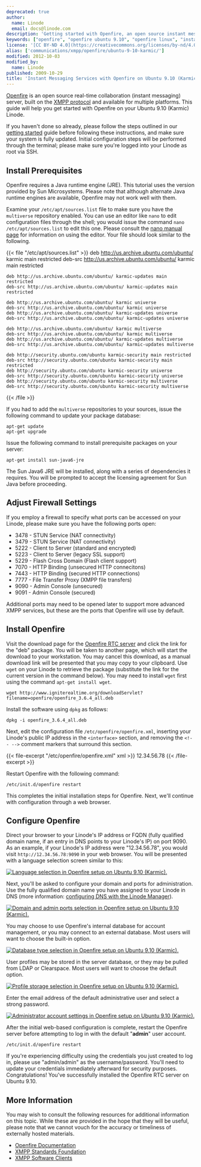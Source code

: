 ```yaml
---
deprecated: true
author:
  name: Linode
  email: docs@linode.com
description: 'Getting started with Openfire, an open source instant messaging server built on the XMPP/Jabber protocol for Ubuntu 9.10 (Karmic).'
keywords: ["openfire", "openfire ubuntu 9.10", "openfire linux", "instant messaging", "real-time messaging", "xmpp server", "collaboration software", "chat software", "linux jabber server"]
license: '[CC BY-ND 4.0](https://creativecommons.org/licenses/by-nd/4.0)'
alias: ['communications/xmpp/openfire/ubuntu-9-10-karmic/']
modified: 2012-10-03
modified_by:
  name: Linode
published: 2009-10-29
title: 'Instant Messaging Services with Openfire on Ubuntu 9.10 (Karmic)'
---
```




[Openfire](http://www.igniterealtime.org/projects/openfire/) is an open source real-time collaboration (instant messaging) server, built on the [XMPP protocol](http://en.wikipedia.org/wiki/Extensible_Messaging_and_Presence_Protocol) and available for multiple platforms. This guide will help you get started with Openfire on your Ubuntu 9.10 (Karmic) Linode.

If you haven't done so already, please follow the steps outlined in our [getting started](/docs/getting-started/) guide before following these instructions, and make sure your system is fully updated. Initial configuration steps will be performed through the terminal; please make sure you're logged into your Linode as root via SSH.

Install Prerequisites
---------------------

Openfire requires a Java runtime engine (JRE). This tutorial uses the version provided by Sun Microsystems. Please note that although alternate Java runtime engines are available, Openfire may not work well with them.

Examine your `/etc/apt/sources.list` file to make sure you have the `multiverse` repository enabled. You can use an editor like `nano` to edit configuration files through the shell; you would issue the command `nano /etc/apt/sources.list` to edit this one. Please consult the [nano manual page](http://www.nano-editor.org/dist/v1.2/nano.1.html) for information on using the editor. Your file should look similar to the following.

{{< file "/etc/apt/sources.list" >}}
deb http://us.archive.ubuntu.com/ubuntu/ karmic main restricted
    deb-src http://us.archive.ubuntu.com/ubuntu/ karmic main restricted

    deb http://us.archive.ubuntu.com/ubuntu/ karmic-updates main restricted
    deb-src http://us.archive.ubuntu.com/ubuntu/ karmic-updates main restricted

    deb http://us.archive.ubuntu.com/ubuntu/ karmic universe
    deb-src http://us.archive.ubuntu.com/ubuntu/ karmic universe
    deb http://us.archive.ubuntu.com/ubuntu/ karmic-updates universe
    deb-src http://us.archive.ubuntu.com/ubuntu/ karmic-updates universe

    deb http://us.archive.ubuntu.com/ubuntu/ karmic multiverse
    deb-src http://us.archive.ubuntu.com/ubuntu/ karmic multiverse
    deb http://us.archive.ubuntu.com/ubuntu/ karmic-updates multiverse
    deb-src http://us.archive.ubuntu.com/ubuntu/ karmic-updates multiverse

    deb http://security.ubuntu.com/ubuntu karmic-security main restricted
    deb-src http://security.ubuntu.com/ubuntu karmic-security main restricted
    deb http://security.ubuntu.com/ubuntu karmic-security universe
    deb-src http://security.ubuntu.com/ubuntu karmic-security universe
    deb http://security.ubuntu.com/ubuntu karmic-security multiverse
    deb-src http://security.ubuntu.com/ubuntu karmic-security multiverse
{{< /file >}}


If you had to add the `multiverse` repositories to your sources, issue the following command to update your package database:

    apt-get update 
    apt-get upgrade

Issue the following command to install prerequisite packages on your server:

    apt-get install sun-java6-jre 

The Sun Java6 JRE will be installed, along with a series of dependencies it requires. You will be prompted to accept the licensing agreement for Sun Java before proceeding.

Adjust Firewall Settings
------------------------

If you employ a firewall to specify what ports can be accessed on your Linode, please make sure you have the following ports open:

-   3478 - STUN Service (NAT connectivity)
-   3479 - STUN Service (NAT connectivity)
-   5222 - Client to Server (standard and encrypted)
-   5223 - Client to Server (legacy SSL support)
-   5229 - Flash Cross Domain (Flash client support)
-   7070 - HTTP Binding (unsecured HTTP connecitons)
-   7443 - HTTP Binding (secured HTTP connections)
-   7777 - File Transfer Proxy (XMPP file transfers)
-   9090 - Admin Console (unsecured)
-   9091 - Admin Console (secured)

Additional ports may need to be opened later to support more advanced XMPP services, but these are the ports that Openfire will use by default.

Install Openfire
----------------

Visit the download page for the [Openfire RTC server](http://www.igniterealtime.org/downloads/index.jsp#openfire) and click the link for the "deb" package. You will be taken to another page, which will start the download to your workstation. You may cancel this download, as a manual download link will be presented that you may copy to your clipboard. Use `wget` on your Linode to retrieve the package (substitute the link for the current version in the command below). You may need to install `wget` first using the command `apt-get install wget`.

    wget http://www.igniterealtime.org/downloadServlet?filename=openfire/openfire_3.6.4_all.deb 

Install the software using `dpkg` as follows:

    dpkg -i openfire_3.6.4_all.deb 

Next, edit the configuration file `/etc/openfire/openfire.xml`, inserting your Linode's public IP address in the `<interface>` section, and removing the `<!-- -->` comment markers that surround this section.

{{< file-excerpt "/etc/openfire/openfire.xml" xml >}}
<interface>12.34.56.78</interface>
{{< /file-excerpt >}}


Restart Openfire with the following command:

    /etc/init.d/openfire restart 

This completes the initial installation steps for Openfire. Next, we'll continue with configuration through a web browser.

Configure Openfire
------------------

Direct your browser to your Linode's IP address or FQDN (fully qualified domain name, if an entry in DNS points to your Linode's IP) on port 9090. As an example, if your Linode's IP address were "12.34.56.78", you would visit `http://12.34.56.78:9090` in your web browser. You will be presented with a language selection screen similar to this:

[![Language selection in Openfire setup on Ubuntu 9.10 (Karmic).](/docs/assets/402-openfire-ubuntu-9.10-01-language-selection.png)](/docs/assets/402-openfire-ubuntu-9.10-01-language-selection.png)

Next, you'll be asked to configure your domain and ports for administration. Use the fully qualified domain name you have assigned to your Linode in DNS (more information: [configuring DNS with the Linode Manager](/docs/dns-guides/configuring-dns-with-the-linode-manager)).

[![Domain and admin ports selection in Openfire setup on Ubuntu 9.10 (Karmic).](/docs/assets/403-openfire-ubuntu-9.10-02-domain-ports-selection.png)](/docs/assets/403-openfire-ubuntu-9.10-02-domain-ports-selection.png)

You may choose to use Openfire's internal database for account management, or you may connect to an external database. Most users will want to choose the built-in option.

[![Database type selection in Openfire setup on Ubuntu 9.10 (Karmic).](/docs/assets/404-openfire-ubuntu-9.10-03-database-selection.png)](/docs/assets/404-openfire-ubuntu-9.10-03-database-selection.png)

User profiles may be stored in the server database, or they may be pulled from LDAP or Clearspace. Most users will want to choose the default option.

[![Profile storage selection in Openfire setup on Ubuntu 9.10 (Karmic).](/docs/assets/405-openfire-ubuntu-9.10-04-profile-settings.png)](/docs/assets/405-openfire-ubuntu-9.10-04-profile-settings.png)

Enter the email address of the default administrative user and select a strong password.

[![Administrator account settings in Openfire setup on Ubuntu 9.10 (Karmic).](/docs/assets/406-openfire-ubuntu-9.10-05-admin-account-settings.png)](/docs/assets/406-openfire-ubuntu-9.10-05-admin-account-settings.png)

After the initial web-based configuration is complete, restart the Openfire server before attempting to log in with the default "**admin**" user account.

    /etc/init.d/openfire restart

If you're experiencing difficulty using the credentials you just created to log in, please use "admin/admin" as the username/password. You'll need to update your credentials immediately afterward for security purposes. Congratulations! You've successfully installed the Openfire RTC server on Ubuntu 9.10.

More Information
----------------

You may wish to consult the following resources for additional information on this topic. While these are provided in the hope that they will be useful, please note that we cannot vouch for the accuracy or timeliness of externally hosted materials.

- [Openfire Documentation](http://www.igniterealtime.org/projects/openfire/documentation.jsp)
- [XMPP Standards Foundation](http://xmpp.org/)
- [XMPP Software Clients](http://xmpp.org/software/clients.shtml)




